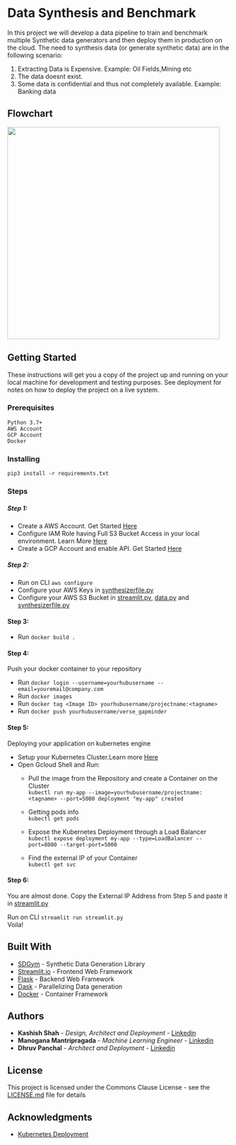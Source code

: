 # Data Synthesis and Benchmark

In this project we will develop a data pipeline to train and benchmark multiple Synthetic data
generators and then deploy them in production on the cloud. The need to synthesis data (or generate synthetic data) are in the following scenario: <br>
1. Extracting Data is Expensive. Example: Oil Fields,Mining etc <br>
2. The data doesnt exist. 
3. Some data is confidential and thus not completely available. Example: Banking data

## Flowchart

<img src="https://github.com/kashishshah881/datasynthesis/blob/master/data/flow.png" width="480">

## Getting Started

These instructions will get you a copy of the project up and running on your local machine for development and testing purposes. See deployment for notes on how to deploy the project on a live system.

### Prerequisites

```
Python 3.7+
AWS Account
GCP Account
Docker
```

### Installing

```
pip3 install -r requirements.txt
```
### Steps

##### Step 1:
- Create a AWS Account. Get Started [Here](aws.amazon.com)
- Configure IAM Role having Full S3 Bucket Access in your local environment. Learn More [Here](https://docs.databricks.com/administration-guide/cloud-configurations/aws/iam-roles.html#step-1-create-an-iam-role-and-policy-to-access-an-s3-bucket)
- Create a GCP Account and enable API. Get Started [Here](cloud.google.com)

##### Step 2:
- Run on CLI ```aws configure```
- Configure your AWS Keys in [synthesizerfile.py](https://github.com/kashishshah881/datasynthesis/blob/master/synthesizerfile.py#L43-#L44) 
- Configure your AWS S3 Bucket in [streamlit.py](https://github.com/kashishshah881/datasynthesis/blob/master/streamlit.py#L21), [data.py](https://github.com/kashishshah881/datasynthesis/blob/master/data.py#L10) and [synthesizerfile.py](https://github.com/kashishshah881/datasynthesis/blob/master/synthesizerfile.py#L37)
  
#### Step 3:
- Run ```docker build .```

#### Step 4:
Push your docker container to your repository
- Run ```docker login --username=yourhubusername --email=youremail@company.com ```
- Run ``` docker images ```
- Run ```docker tag <Image ID> yourhubusername/projectname:<tagname> ```
- Run ``` docker push yourhubusername/verse_gapminder ```

#### Step 5:
Deploying your application on kubernetes engine
- Setup your Kubernetes Cluster.Learn more [Here](https://medium.com/platformer-blog/creating-a-kubernetes-cluster-with-google-kubernetes-engine-gke-under-5-minutes-5f5a061b3f1d)
- Open Gcloud Shell and Run:
  - Pull the image from the Repository and create a Container on the Cluster <br> ``` kubectl run my-app --image=yourhubusername/projectname:<tagname> --port=5000 deployment "my-app" created ```
  -  Getting pods info <br> ``` kubectl get pods ```
  
  - Expose the Kubernetes Deployment through a Load Balancer <br> ``` kubectl expose deployment my-app --type=LoadBalancer --port=8080 --target-port=5000 ```
  
  - Find the external IP of your Container <br> ```kubectl get svc ```
  
#### Step 6:
 You are almost done. Copy the External IP Address from Step 5 and paste it in [streamlit.py](https://github.com/kashishshah881/datasynthesis/blob/master/streamlit.py#L152)
 
 Run on CLI  ```streamlit run streamlit.py ``` <br> 
 Voila!


## Built With
* [SDGym](https://github.com/sdv-dev/SDGym) - Synthetic Data Generation Library
* [Streamlit.io](https://streamlit.io/) - Frontend Web Framework 
* [Flask](https://flask.palletsprojects.com/en/1.1.x/) - Backend Web Framework
* [Dask](https:/dask.org) - Parallelizing Data generation
* [Docker](https://docker.com) - Container Framework

## Authors

* **Kashish Shah** - *Design, Architect and Deployment* - [Linkedin](https://linkedin.com/in/shah-kashish)
* **Manogana Mantripragada** - *Machine Learning Engineer* - [Linkedin](https://www.linkedin.com/in/manogna-mantripragada/)
* **Dhruv Panchal** - *Architect and Deployment* - [Linkedin](https://www.linkedin.com/in/panchaldhruv/)



## License

This project is licensed under the Commons Clause License - see the [LICENSE.md](https://commonsclause.com) file for details


## Acknowledgments

* [Kubernetes Deployment](https://codeburst.io/getting-started-with-kubernetes-deploy-a-docker-container-with-kubernetes-in-5-minutes-eb4be0e96370)
